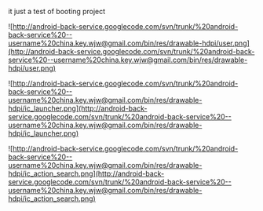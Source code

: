 it just a test of booting project

![http://android-back-service.googlecode.com/svn/trunk/%20android-back-service%20--username%20china.key.wjw@gmail.com/bin/res/drawable-hdpi/user.png](http://android-back-service.googlecode.com/svn/trunk/%20android-back-service%20--username%20china.key.wjw@gmail.com/bin/res/drawable-hdpi/user.png)

![http://android-back-service.googlecode.com/svn/trunk/%20android-back-service%20--username%20china.key.wjw@gmail.com/bin/res/drawable-hdpi/ic_launcher.png](http://android-back-service.googlecode.com/svn/trunk/%20android-back-service%20--username%20china.key.wjw@gmail.com/bin/res/drawable-hdpi/ic_launcher.png)

![http://android-back-service.googlecode.com/svn/trunk/%20android-back-service%20--username%20china.key.wjw@gmail.com/bin/res/drawable-hdpi/ic_action_search.png](http://android-back-service.googlecode.com/svn/trunk/%20android-back-service%20--username%20china.key.wjw@gmail.com/bin/res/drawable-hdpi/ic_action_search.png)